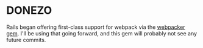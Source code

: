 # DONEZO

Rails began offering first-class support for webpack via the [webpacker gem](https://github.com/rails/webpacker]). I'll be using that going forward, and this gem will probably not see any future commits.
